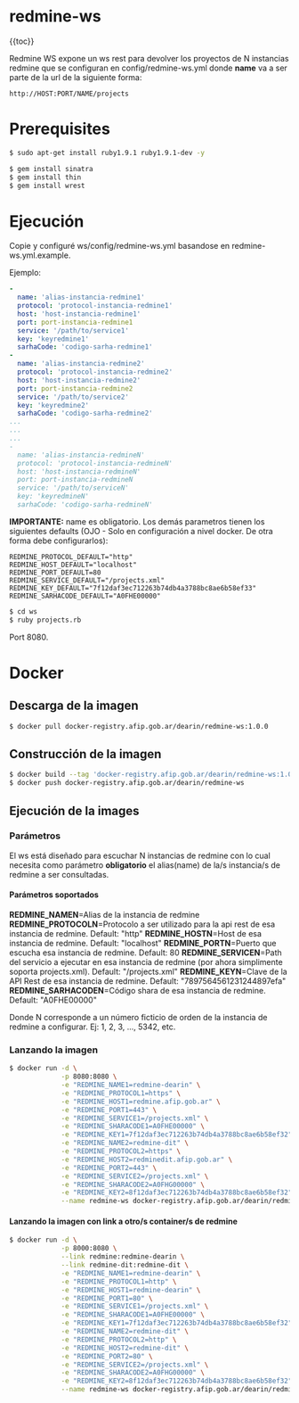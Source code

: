 redmine-ws
==========

{{toc}}

Redmine WS expone un ws rest para devolver los proyectos de N instancias redmine que se configuran en config/redmine-ws.yml donde **name** va a ser parte de la url de la siguiente forma:

```
http://HOST:PORT/NAME/projects
```


Prerequisites
=============

```sh
$ sudo apt-get install ruby1.9.1 ruby1.9.1-dev -y

$ gem install sinatra
$ gem install thin
$ gem install wrest
```

Ejecución
=========

Copie y configuré ws/config/redmine-ws.yml basandose en redmine-ws.yml.example.

Ejemplo:

```yml
-
  name: 'alias-instancia-redmine1'
  protocol: 'protocol-instancia-redmine1'
  host: 'host-instancia-redmine1'
  port: port-instancia-redmine1
  service: '/path/to/service1'
  key: 'keyredmine1'
  sarhaCode: 'codigo-sarha-redmine1'
-
  name: 'alias-instancia-redmine2'
  protocol: 'protocol-instancia-redmine2'
  host: 'host-instancia-redmine2'
  port: port-instancia-redmine2
  service: '/path/to/service2'
  key: 'keyredmine2'
  sarhaCode: 'codigo-sarha-redmine2'
...
...
...
-
  name: 'alias-instancia-redmineN'
  protocol: 'protocol-instancia-redmineN'
  host: 'host-instancia-redmineN'
  port: port-instancia-redmineN
  service: '/path/to/serviceN'
  key: 'keyredmineN'
  sarhaCode: 'codigo-sarha-redmineN'
```

**IMPORTANTE:** name es obligatorio. Los demás parametros tienen los siguientes defaults (OJO - Solo en configuración a nivel docker. De otra forma debe configurarlos):

```
REDMINE_PROTOCOL_DEFAULT="http"
REDMINE_HOST_DEFAULT="localhost"
REDMINE_PORT_DEFAULT=80
REDMINE_SERVICE_DEFAULT="/projects.xml"
REDMINE_KEY_DEFAULT="7f12daf3ec712263b74db4a3788bc8ae6b58ef33"
REDMINE_SARHACODE_DEFAULT="A0FHE00000"
```


```sh
$ cd ws
$ ruby projects.rb
```

Port 8080.


Docker
======

## Descarga de la imagen

```sh
$ docker pull docker-registry.afip.gob.ar/dearin/redmine-ws:1.0.0
```

## Construcción de la imagen
```sh
$ docker build --tag 'docker-registry.afip.gob.ar/dearin/redmine-ws:1.0.1' .
$ docker push docker-registry.afip.gob.ar/dearin/redmine-ws
```

## Ejecución de la images

### Parámetros

El ws está diseñado para escuchar N instancias de redmine con lo cual necesita como parámetro **obligatorio** el alias(name) de la/s instancia/s de redmine a ser consultadas.

#### Parámetros soportados

**REDMINE_NAMEN**=Alias de la instancia de redmine
**REDMINE_PROTOCOLN**=Protocolo a ser utilizado para la api rest de esa instancia de redmine. Default: "http"
**REDMINE_HOSTN**=Host de esa instancia de redmine. Default: "localhost"
**REDMINE_PORTN**=Puerto que escucha esa instancia de redmine. Default: 80
**REDMINE_SERVICEN**=Path del servicio a ejecutar en esa instancia de redmine (por ahora simplimente soporta projects.xml). Default: "/projects.xml"
**REDMINE_KEYN**=Clave de la API Rest de esa instancia de redmine. Default: "7897564561231244897efa"
**REDMINE_SARHACODEN**=Código shara de esa instancia de redmine. Default: "A0FHE00000"

Donde N corresponde a un número ficticio de orden de la instancia de redmine a configurar. Ej: 1, 2, 3, ..., 5342, etc.

### Lanzando la imagen

```sh
$ docker run -d \
             -p 8080:8080 \
             -e "REDMINE_NAME1=redmine-dearin" \
             -e "REDMINE_PROTOCOL1=https" \
             -e "REDMINE_HOST1=redmine.afip.gob.ar" \
             -e "REDMINE_PORT1=443" \
             -e "REDMINE_SERVICE1=/projects.xml" \
             -e "REDMINE_SHARACODE1=A0FHE00000" \
             -e "REDMINE_KEY1=7f12daf3ec712263b74db4a3788bc8ae6b58ef32" \
             -e "REDMINE_NAME2=redmine-dit" \
             -e "REDMINE_PROTOCOL2=https" \
             -e "REDMINE_HOST2=redminedit.afip.gob.ar" \
             -e "REDMINE_PORT2=443" \
             -e "REDMINE_SERVICE2=/projects.xml" \
             -e "REDMINE_SHARACODE2=A0FHG00000" \
             -e "REDMINE_KEY2=8f12daf3ec712263b74db4a3788bc8ae6b58ef32" \
             --name redmine-ws docker-registry.afip.gob.ar/dearin/redmine-ws:1.0.0
```

#### Lanzando la imagen con link a otro/s container/s de redmine

```sh
$ docker run -d \
             -p 8000:8080 \
             --link redmine:redmine-dearin \
             --link redmine-dit:redmine-dit \
             -e "REDMINE_NAME1=redmine-dearin" \
             -e "REDMINE_PROTOCOL1=http" \
             -e "REDMINE_HOST1=redmine-dearin" \
             -e "REDMINE_PORT1=80" \
             -e "REDMINE_SERVICE1=/projects.xml" \
             -e "REDMINE_SHARACODE1=A0FHE00000" \
             -e "REDMINE_KEY1=7f12daf3ec712263b74db4a3788bc8ae6b58ef32" \
             -e "REDMINE_NAME2=redmine-dit" \
             -e "REDMINE_PROTOCOL2=http" \
             -e "REDMINE_HOST2=redmine-dit" \
             -e "REDMINE_PORT2=80" \
             -e "REDMINE_SERVICE2=/projects.xml" \
             -e "REDMINE_SHARACODE2=A0FHG00000" \
             -e "REDMINE_KEY2=8f12daf3ec712263b74db4a3788bc8ae6b58ef32" \
             --name redmine-ws docker-registry.afip.gob.ar/dearin/redmine-ws:1.0.0
```


